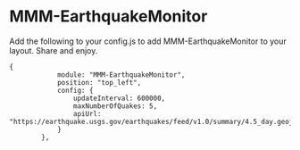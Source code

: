 # MMM-EarthquakeMonitor

Add the following to your config.js to add MMM-EarthquakeMonitor to your layout. Share and enjoy. 


```
{
            module: "MMM-EarthquakeMonitor",
            position: "top_left",
            config: {
                updateInterval: 600000,
                maxNumberOfQuakes: 5,
                apiUrl: "https://earthquake.usgs.gov/earthquakes/feed/v1.0/summary/4.5_day.geojson"
            }
        },

```
